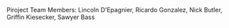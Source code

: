 Piroject Team Members: Lincoln D'Epagnier, Ricardo Gonzalez, Nick Butler, Griffin Kiesecker, Sawyer Bass
